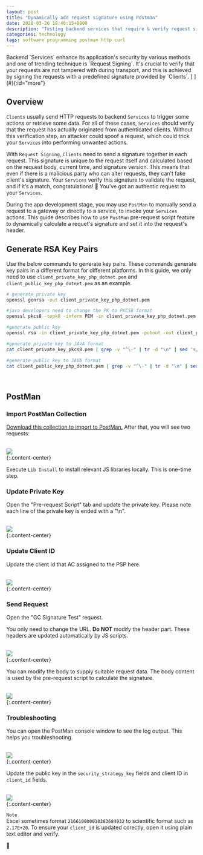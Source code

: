 ```yaml
---
layout: post
title: "Dynamically add request signature using Postman"
date: 2020-03-26 18:40:15+0800
description: "Testing backend services that require & verify request signatures"
categories: technology
tags: software programming postman http curl
---
```


<div class="cap"></div>
Backend `Services` enhance its application's security by various methods and one of trending technique is `Request Signing`. It's crucial to verify that your requests are not tampered with during transport, and this is achieved by signing the requests with a predefined signature provided by `Clients`.

<!--more-->[ ](#){:id="more"}

## Overview

`Clients` usually send HTTP requests to backend `Services` to trigger some actions or retrieve some data. For all of these cases, `Services` should verify that the request has actually originated from authenticated clients. Without this verification step, an attacker could spoof a request, which could trick your `Services` into performing unwanted actions.

With `Request Signing`, `Clients` need to send a signature together in each request. This signature is unique to the request itself and calculated based on the request body, current time, and signature version. This means that even if there is a malicious party who can alter requests, they can’t fake client's signature. Your `Services` verify this signature to validate the request, and if it’s a match, congratulations! :balloon: You’ve got an authentic request to your `Services`.

During the app development stage, you may use `PostMan` to manually send a request to a gateway or directly to a service, to invoke your `Services` actions. This guide describes how to use `PostMan` pre-request script feature to dynamically calculate a requet's signature and set it into the request's header.
<br/>

## Generate RSA Key Pairs

Use the below commands to generate key pairs. These commands generate key pairs in a different format for different platforms. In this guide, we only need to use `client_private_key_php_dotnet.pem` and `client_public_key_php_dotnet.pem` as an example.

```bash
# generate private key
openssl genrsa -out client_private_key_php_dotnet.pem

#java developers need to change the PK to PKCS8 format
openssl pkcs8 -topk8 -inform PEM -in client_private_key_php_dotnet.pem -outform PEM -nocrypt -out client_private_key_pkcs8.pem

#generate public key
openssl rsa -in client_private_key_php_dotnet.pem -pubout -out client_public_key_php_dotnet.pem

#generate private key to JAVA format
cat client_private_key_pkcs8.pem | grep -v "^\-" | tr -d "\n" | sed 's/%$//' > client_private_key_java.pem

#generate public key to JAVA format
cat client_public_key_php_dotnet.pem | grep -v "^\-" | tr -d "\n" | sed 's/%$//' > client_public_key_java.pem
```
<br/>

## PostMan

### Import PostMan Collection

[Download this collection to import to PostMan.](/assets/misc/signature_example.postman_collection.json) After that, you will see two requests:

<div class="row">
  <div class="col-xs-12 col-md-10 col-md-offset-1">
    <br/>
    <img class="img-thumbnail img-responsive img-center" src="/assets/img/postman-1.png" style="max-width:90%"/>
  </div>
</div>
{:.content-center}
<br/>

Execute `Lib Install` to install relevant JS libraries locally. This is one-time step.

### Update Private Key

Open the "Pre-request Script" tab and update the private key. Please note each line of the private key is ended with a "\n".

<div class="row">
  <div class="col-xs-12 col-md-10 col-md-offset-1">
    <br/>
    <img class="img-thumbnail img-responsive img-center" src="/assets/img/postman-2.png" style="max-width:90%"/>
  </div>
</div>
{:.content-center}
<br/>

### Update Client ID
Update the client Id that AC assigned to the PSP here.

<div class="row">
  <div class="col-xs-12 col-md-10 col-md-offset-1">
    <br/>
    <img class="img-thumbnail img-responsive img-center" src="/assets/img/postman-3.png" style="max-width:90%"/>
  </div>
</div>
{:.content-center}
<br/>

### Send Request

Open the "GC Signature Test" request.

You only need to change the URL. **Do NOT** modify the header part. These headers are updated automatically by JS scripts.

<div class="row">
  <div class="col-xs-12 col-md-10 col-md-offset-1">
    <br/>
    <img class="img-thumbnail img-responsive img-center" src="/assets/img/postman-4.png" style="max-width:90%"/>
  </div>
</div>
{:.content-center}
<br/>

You can modify the body to supply suitable request data. The body content is used by the pre-request script to calculate the signature. 

<div class="row">
  <div class="col-xs-12 col-md-10 col-md-offset-1">
    <br/>
    <img class="img-thumbnail img-responsive img-center" src="/assets/img/postman-5.png" style="max-width:90%"/>
  </div>
</div>
{:.content-center}
<br/>

### Troubleshooting

You can open the PostMan console window to see the log output. This helps you troubleshooting.

<div class="row">
  <div class="col-xs-12 col-md-10 col-md-offset-1">
    <br/>
    <img class="img-thumbnail img-responsive img-center" src="/assets/img/postman-6.png" style="max-width:90%"/>
  </div>
</div>
{:.content-center}
<br/>

Update the public key in the `security_strategy_key` fields and client ID in `client_id` fields.

<div class="row">
  <div class="col-xs-12 col-md-10 col-md-offset-1">
    <br/>
    <img class="img-thumbnail img-responsive img-center" src="/assets/img/postman-7.png" style="max-width:90%"/>
  </div>
</div>
{:.content-center}
<br/>

`Note`
<br/>
Excel sometimes format `216610000010383684932` to scientific format such as `2.17E+20`. To ensure your `client_id` is updated corectly, open it using plain text editor and verify.
<br/>

:beer:
